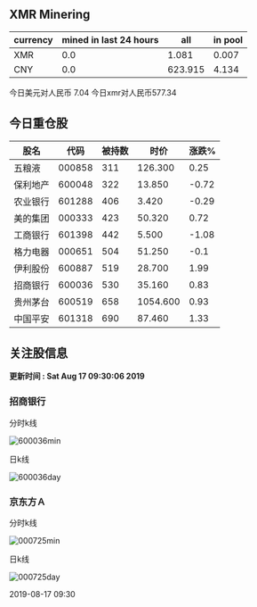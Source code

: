 ## XMR Minering

|currency|mined in last 24 hours|all|in pool|
|---|---|---|---|
|XMR|0.0|1.081|0.007|
|CNY|0.0|623.915|4.134|

今日美元对人民币 7.04	今日xmr对人民币577.34


## 今日重仓股 

|股名|代码|被持数|时价|涨跌%|
|---|---|---|---|---|
|五粮液|000858|311|126.300|0.25|
|保利地产|600048|322|13.850|-0.72|
|农业银行|601288|406|3.420|-0.29|
|美的集团|000333|423|50.320|0.72|
|工商银行|601398|442|5.500|-1.08|
|格力电器|000651|504|51.250|-0.1|
|伊利股份|600887|519|28.700|1.99|
|招商银行|600036|530|35.160|0.83|
|贵州茅台|600519|658|1054.600|0.93|
|中国平安|601318|690|87.460|1.33|

## 关注股信息
**更新时间 : Sat Aug 17 09:30:06 2019**
### 招商银行 
分时k线

![600036min](http://image.sinajs.cn/newchart/min/n/sh600036.gif)

日k线

![600036day](http://image.sinajs.cn/newchart/daily/n/sh600036.gif)

### 京东方Ａ 
分时k线

![000725min](http://image.sinajs.cn/newchart/min/n/sz000725.gif)

日k线

![000725day](http://image.sinajs.cn/newchart/daily/n/sz000725.gif)

2019-08-17 09:30